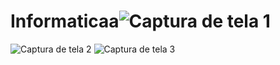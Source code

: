 # Informaticaa![Captura de tela 1](https://github.com/RodrigoFranco01/Informaticaa/assets/162648765/a5cc8eff-ab12-49c5-bdbc-088158db28b8)
![Captura de tela 2](https://github.com/RodrigoFranco01/Informaticaa/assets/162648765/78254214-4443-4f89-8e40-e8dc44cbc9dd)
![Captura de tela 3](https://github.com/RodrigoFranco01/Informaticaa/assets/162648765/6e152782-4174-42f4-af07-09aaf439a8c8)
